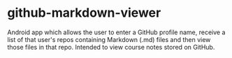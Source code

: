 # github-markdown-viewer
Android app which allows the user to enter a GitHub profile name, receive a list of that user's repos containing Markdown (.md) files and then view those files in that repo. Intended to view course notes stored on GitHub.

